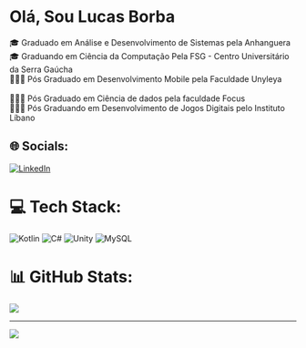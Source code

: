 
# Olá, Sou Lucas Borba
🎓 Graduado em Análise e Desenvolvimento de Sistemas pela Anhanguera<br>🎓 Graduando em Ciência da Computação Pela FSG - Centro Universitário da Serra Gaúcha<br>👩🏻‍🎓 Pós Graduado em Desenvolvimento Mobile pela Faculdade Unyleya<br><br>👩🏻‍🎓 Pós Graduado em Ciência de dados pela faculdade Focus<br>👩🏻‍🎓 Pós Graduando em Desenvolvimento de Jogos Digitais pelo Instituto Líbano<br>


## 🌐 Socials:
[![LinkedIn](https://img.shields.io/badge/LinkedIn-%230077B5.svg?logo=linkedin&logoColor=white)](https://linkedin.com/in/lucas-oliveira-de-borba/) 
# 💻 Tech Stack:
![Kotlin](https://img.shields.io/badge/kotlin-%230095D5.svg?style=for-the-badge&logo=kotlin&logoColor=white)
![C#](https://img.shields.io/badge/C%23-239120?style=for-the-badge&logo=c-sharp&logoColor=white) ![Unity](https://img.shields.io/badge/Unity-100000?style=for-the-badge&logo=unity&logoColor=white) ![MySQL](https://img.shields.io/badge/mysql-%2300f.svg?style=for-the-badge&logo=mysql&logoColor=white)
# 📊 GitHub Stats:

![](https://github-readme-streak-stats.herokuapp.com/?user=oliverborba&theme=dark&hide_border=false)<br/>

---
[![](https://visitcount.itsvg.in/api?id=oliverborba&icon=0&color=0)](https://visitcount.itsvg.in)

<!-- Proudly created with GPRM ( https://gprm.itsvg.in ) -->
